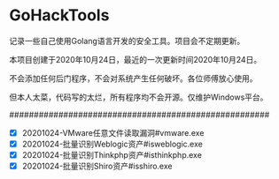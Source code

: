 # GoHackTools

记录一些自己使用Golang语言开发的安全工具。项目会不定期更新。

本项目创建于2020年10月24日，最近的一次更新时间2020年10月24日。

不会添加任何后门程序，不会对系统产生任何破坏。各位师傅放心使用。

但本人太菜，代码写的太烂，所有程序均不会开源。仅维护Windows平台。

#####################################################

- [x] 20201024-VMware任意文件读取漏洞#vmware.exe
- [x] 20201024-批量识别Weblogic资产#isweblogic.exe
- [x] 20201024-批量识别Thinkphp资产#isthinkphp.exe
- [x] 20201024-批量识别Shiro资产#isshiro.exe